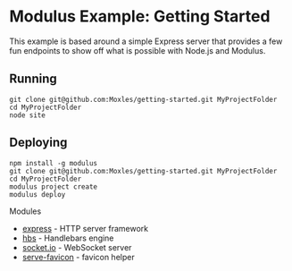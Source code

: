 # Modulus Example: Getting Started

This example is based around a simple Express server that provides a few fun endpoints to show off what is possible with Node.js and Modulus.

## Running

    git clone git@github.com:Moxles/getting-started.git MyProjectFolder
    cd MyProjectFolder
    node site

## Deploying

    npm install -g modulus
    git clone git@github.com:Moxles/getting-started.git MyProjectFolder
    cd MyProjectFolder
    modulus project create
    modulus deploy

Modules

* [express](http://expressjs.com/) - HTTP server framework
* [hbs](https://github.com/donpark/hbs) - Handlebars engine
* [socket.io](http://socket.io/) - WebSocket server
* [serve-favicon](https://github.com/expressjs/serve-favicon) - favicon helper
